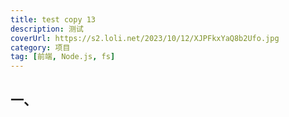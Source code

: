 ```yaml
---
title: test copy 13
description: 测试
coverUrl: https://s2.loli.net/2023/10/12/XJPFkxYaQ8b2Ufo.jpg
category: 项目
tag: [前端, Node.js, fs]
---
```


## 一、
